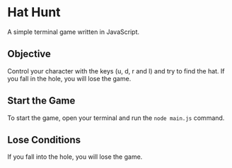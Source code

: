  # Hat Hunt
A simple terminal game written in JavaScript.

## Objective
Control your character with the  keys (u, d, r and l) and try to find the hat. If you fall in the hole, you will lose the game. 

## Start the Game
To start the game, open your terminal and run the `node main.js` command.

## Lose Conditions
If you fall into the hole, you will lose the game.


